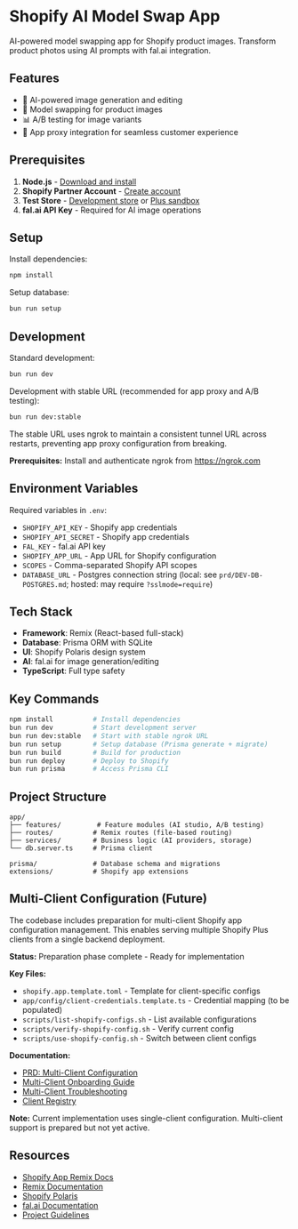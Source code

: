 # Shopify AI Model Swap App

AI-powered model swapping app for Shopify product images. Transform product photos using AI prompts with fal.ai integration.

## Features

- 🎨 AI-powered image generation and editing
- 🔄 Model swapping for product images
- 📊 A/B testing for image variants
- 🎯 App proxy integration for seamless customer experience

## Prerequisites

1. **Node.js** - [Download and install](https://nodejs.org/en/download/)
2. **Shopify Partner Account** - [Create account](https://partners.shopify.com/signup)
3. **Test Store** - [Development store](https://help.shopify.com/en/partners/dashboard/development-stores#create-a-development-store) or [Plus sandbox](https://help.shopify.com/en/partners/dashboard/managing-stores/plus-sandbox-store)
4. **fal.ai API Key** - Required for AI image operations

## Setup

Install dependencies:

```bash
npm install
```

Setup database:

```bash
bun run setup
```

## Development

Standard development:

```bash
bun run dev
```

Development with stable URL (recommended for app proxy and A/B testing):

```bash
bun run dev:stable
```

The stable URL uses ngrok to maintain a consistent tunnel URL across restarts, preventing app proxy configuration from breaking.

**Prerequisites:** Install and authenticate ngrok from https://ngrok.com

## Environment Variables

Required variables in `.env`:

- `SHOPIFY_API_KEY` - Shopify app credentials
- `SHOPIFY_API_SECRET` - Shopify app credentials
- `FAL_KEY` - fal.ai API key
- `SHOPIFY_APP_URL` - App URL for Shopify configuration
- `SCOPES` - Comma-separated Shopify API scopes
- `DATABASE_URL` - Postgres connection string (local: see `prd/DEV-DB-POSTGRES.md`; hosted: may require `?sslmode=require`)

## Tech Stack

- **Framework**: Remix (React-based full-stack)
- **Database**: Prisma ORM with SQLite
- **UI**: Shopify Polaris design system
- **AI**: fal.ai for image generation/editing
- **TypeScript**: Full type safety

## Key Commands

```bash
npm install          # Install dependencies
bun run dev          # Start development server
bun run dev:stable   # Start with stable ngrok URL
bun run setup        # Setup database (Prisma generate + migrate)
bun run build        # Build for production
bun run deploy       # Deploy to Shopify
bun run prisma       # Access Prisma CLI
```

## Project Structure

```
app/
├── features/         # Feature modules (AI studio, A/B testing)
├── routes/          # Remix routes (file-based routing)
├── services/        # Business logic (AI providers, storage)
└── db.server.ts     # Prisma client

prisma/              # Database schema and migrations
extensions/          # Shopify app extensions
```

## Multi-Client Configuration (Future)

The codebase includes preparation for multi-client Shopify app configuration management. This enables serving multiple Shopify Plus clients from a single backend deployment.

**Status:** Preparation phase complete - Ready for implementation

**Key Files:**

- `shopify.app.template.toml` - Template for client-specific configs
- `app/config/client-credentials.template.ts` - Credential mapping (to be populated)
- `scripts/list-shopify-configs.sh` - List available configurations
- `scripts/verify-shopify-config.sh` - Verify current config
- `scripts/use-shopify-config.sh` - Switch between client configs

**Documentation:**

- [PRD: Multi-Client Configuration](./prd/PRD-Multi-Client-Shopify-App-Configuration.md)
- [Multi-Client Onboarding Guide](./docs/multi-client-onboarding.md)
- [Multi-Client Troubleshooting](./docs/multi-client-troubleshooting.md)
- [Client Registry](./docs/client-registry.md)

**Note:** Current implementation uses single-client configuration. Multi-client support is prepared but not yet active.

## Resources

- [Shopify App Remix Docs](https://shopify.dev/docs/api/shopify-app-remix)
- [Remix Documentation](https://remix.run/docs)
- [Shopify Polaris](https://polaris.shopify.com/)
- [fal.ai Documentation](https://fal.ai/docs)
- [Project Guidelines](./CLAUDE.md)
